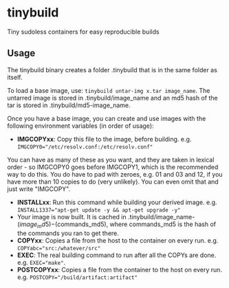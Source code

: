 # tinybuild
Tiny sudoless containers for easy reproducible builds

## Usage

The tinybuild binary creates a folder .tinybuild that is in the same folder as itself.

To load a base image, use: ```tinybuild untar-img x.tar image_name```. The untarred image is stored in .tinybuild/image_name and an md5 hash of the tar is stored in .tinybuild/md5-image_name.

Once you have a base image, you can create and use images with the following environment variables (in order of usage):
- **IMGCOPYxx**: Copy this file to the image, before building. e.g. ```IMGCOPY0="/etc/resolv.conf:/etc/resolv.conf"```

You can have as many of these as you want, and they are taken in lexical order - so IMGCOPY0 goes before IMGCOPY1, which is the recommended way to do this. You do have to pad with zeroes, e.g. 01 and 03 and 12, if you have more than 10 copies to do (very unlikely). You can even omit that and just write "IMGCOPY".

- **INSTALLxx**: Run this command while building your derived image. e.g. ```INSTALL1337="apt-get update -y && apt-get upgrade -y"```
- Your image is now built. It is cached in .tinybuild/image_name-$(image_md5)-$(commands_md5), where commands_md5 is the hash of the commands you ran to get there.
- **COPYxx**: Copies a file from the host to the container on every run. e.g. ```COPYabc="src:/whatever/src"```
- **EXEC**: The real building command to run after all the COPYs are done. e.g. ```EXEC="make"```.
- **POSTCOPYxx**: Copies a file from the container to the host on every run. e.g. ```POSTCOPY="/build/artifact:artifact"```
